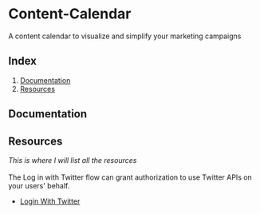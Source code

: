 # Content-Calendar

A content calendar to visualize and simplify your marketing campaigns

## Index

1. [Documentation](##Documentation)
2. [Resources](##Resources)

## Documentation

## Resources

_This is where I will list all the resources_
<br>
<br>
The Log in with Twitter flow can grant authorization to use Twitter APIs on your users' behalf.

-   [Login With Twitter](https://developer.twitter.com/en/docs/authentication/guides/log-in-with-twitter)
